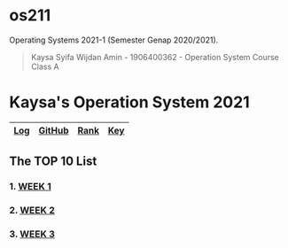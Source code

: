 # os211
Operating Systems 2021-1 (Semester Genap 2020/2021).

> Kaysa Syifa Wijdan Amin - 1906400362 - Operation System Course Class A
> 

# Kaysa's Operation System 2021

[Log](TXT/mylog.txt) | [GitHub](https://github.com/kaysakay/os211) | [Rank](TXT/myrank.txt) | [Key](TXT/mypubkey.txt)
---|---|---|---

## The TOP 10 List

### 1. [WEEK 1](W01)
### 2. [WEEK 2](W02)
### 3. [WEEK 3](W03a)
